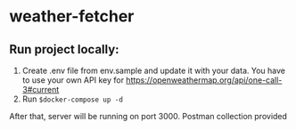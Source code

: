 # weather-fetcher

## Run project locally:

1. Create .env file from env.sample and update it with your data. You have to use your own API key for https://openweathermap.org/api/one-call-3#current
2. Run `$docker-compose up -d`

After that, server will be running on port 3000.
Postman collection provided
